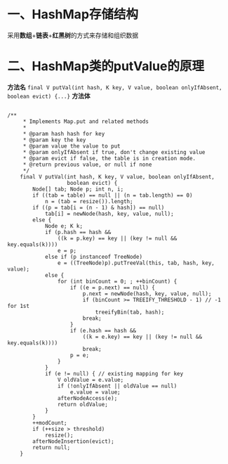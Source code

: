 <h1>一、HashMap存储结构</h1>     采用<b>数组</b>+<b>链表</b>+<b>红黑树</b>的方式来存储和组织数据<h1> 二、HashMap类的putValue的原理</h1>     <b>方法名</b>  <code>final V putVal(int hash, K key, V value, boolean onlyIfAbsent, boolean evict) {...}</code>        <b>方法体</b>  <pre><code>/**     * Implements Map.put and related methods     *     * @param hash hash for key     * @param key the key     * @param value the value to put     * @param onlyIfAbsent if true, don't change existing value     * @param evict if false, the table is in creation mode.     * @return previous value, or null if none     */    final V putVal(int hash, K key, V value, boolean onlyIfAbsent,                   boolean evict) {        Node<K,V>[] tab; Node<K,V> p; int n, i;        if ((tab = table) == null || (n = tab.length) == 0)            n = (tab = resize()).length;        if ((p = tab[i = (n - 1) & hash]) == null)            tab[i] = newNode(hash, key, value, null);        else {            Node<K,V> e; K k;            if (p.hash == hash &&                ((k = p.key) == key || (key != null && key.equals(k))))                e = p;            else if (p instanceof TreeNode)                e = ((TreeNode<K,V>)p).putTreeVal(this, tab, hash, key, value);            else {                for (int binCount = 0; ; ++binCount) {                    if ((e = p.next) == null) {                        p.next = newNode(hash, key, value, null);                        if (binCount >= TREEIFY_THRESHOLD - 1) // -1 for 1st                            treeifyBin(tab, hash);                        break;                    }                    if (e.hash == hash &&                        ((k = e.key) == key || (key != null && key.equals(k))))                        break;                    p = e;                }            }            if (e != null) { // existing mapping for key                V oldValue = e.value;                if (!onlyIfAbsent || oldValue == null)                    e.value = value;                afterNodeAccess(e);                return oldValue;            }        }        ++modCount;        if (++size > threshold)            resize();        afterNodeInsertion(evict);        return null;    }</code></pre>